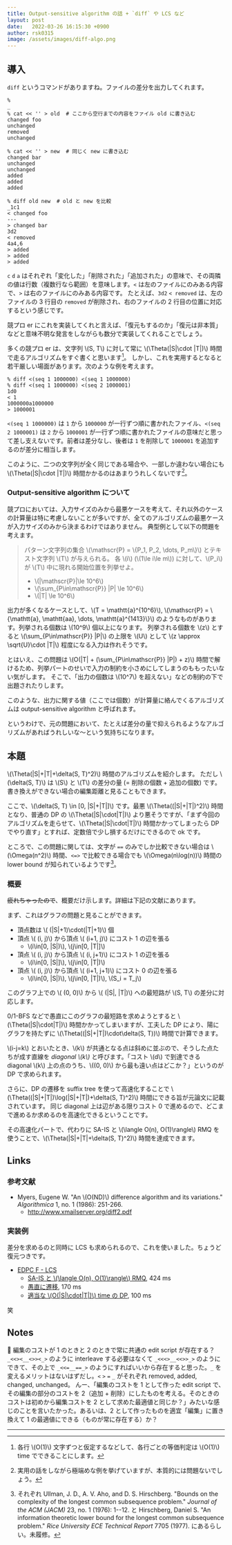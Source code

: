 ```yaml
---
title: Output-sensitive algorithm の話 + `diff` や LCS など
layout: post
date:   2022-03-26 16:15:30 +0900
author: rsk0315
image: /assets/images/diff-algo.png
---
```


## 導入

`diff` というコマンドがありますね。ファイルの差分を出力してくれます。

```terminal-marker
% 
_
% cat << '' > old  # ここから空行までの内容をファイル old に書き込む
changed foo
unchanged
removed
unchanged

% cat << '' > new  # 同じく new に書き込む
changed bar
unchanged
unchanged
added
added
added

% diff old new  # old と new を比較
_1c1
< changed foo
---
> changed bar
3d2
< removed
4a4,6
> added
> added
> added
```

`c` `d` `a` はそれぞれ「変化した」「削除された」「追加された」の意味で、その両隣の値は行数（複数行なら範囲）を意味します。`<` は左のファイルにのみある内容で、`>` は右のファイルにのみある内容です。 
たとえば、`3d2` `< removed` は、左のファイルの 3 行目の `removed` が削除され、右のファイルの 2 行目の位置に対応するという感じです。

競プロ er にこれを実装してくれと言えば、「復元もするのか」「復元は非本質」などと意味不明な発言をしながらも数分で実装してくれることでしょう。

多くの競プロ er は、文字列 \\(S, T\\) に対して常に \\(\\Theta(\|S\|\\cdot \|T\|)\\) 時間で走るアルゴリズムをすぐ書くと思います[^eq-cost]。
しかし、これを実用するとなると若干厳しい場面があります。次のような例を考えます。

[^eq-cost]: 各行 \\(O(1)\\) 文字ずつと仮定するなどして、各行ごとの等価判定は \\(O(1)\\) time でできることにします。

```terminal
% diff <(seq 1 1000000) <(seq 1 1000000)
% diff <(seq 1 1000000) <(seq 2 1000001)
1d0
< 1
1000000a1000000
> 1000001
```

`<(seq 1 1000000)` は `1` から `1000000` が一行ずつ順に書かれたファイル、`<(seq 2 1000001)` は `2` から `1000001` が一行ずつ順に書かれたファイルの意味だと思って差し支えないです。前者は差分なし、後者は `1` を削除して `1000001` を追加するのが差分に相当します。

このように、二つの文字列が全く同じである場合や、一部しか違わない場合にも \\(\\Theta(\|S\|\\cdot \|T\|)\\) 時間かかるのはあまりうれしくないです[^example]。

[^example]: 実用の話をしながら極端めな例を挙げていますが、本質的には問題ないでしょう。

### Output-sensitive algorithm について

競プロにおいては、入力サイズのみから最悪ケースを考えて、それ以外のケースの計算量は特に考慮しないことが多いですが、全てのアルゴリズムの最悪ケースが入力サイズのみから決まるわけではありません。
典型例として以下の問題を考えます。

> パターン文字列の集合 \\(\\mathscr{P} = \\{P\_1, P\_2, \\dots, P\_m\\}\\) とテキスト文字列 \\(T\\) が与えられる。
> 各 \\(i\\) (\\(1\\le i\\le m\\)) に対して、\\(P\_i\\) が \\(T\\) 中に現れる開始位置を列挙せよ。
> - \\(\|\\mathscr{P}\|\\le 10^6\\)
> - \\(\\sum\_{P\\in\\mathscr{P}} \|P\| \\le 10^6\\)
> - \\(\|T\| \\le 10^6\\)

出力が多くなるケースとして、\\(T = \\mathtt{a}^{10^6}\\), \\(\\mathscr{P} = \\{\\mathtt{a}, \\mathtt{aa}, \\dots, \\mathtt{a}^{1413}\\}\\) のようなものがあります。列挙される個数は \\(10^9\\) 個以上になります。
列挙される個数を \\(z\\) とすると \\(\\sum\_{P\\in\\mathscr{P}} \|P\|\\) の上限を \\(U\\) として \\(z \\approx \\sqrt{U}\\cdot \|T\|\\) 程度になる入力は作れそうです。

とはいえ、この問題は \\(O(\|T\| + (\\sum\_{P\\in\\mathscr{P}} \|P\|) + z)\\) 時間で解けるため、列挙パートのせいで入力の制約を小さめにしてしまうのももったいない気がします。
そこで、「出力の個数は \\(10^7\\) を超えない」などの制約の下で出題されたりします。

このような、出力に関する値（ここでは個数）が計算量に絡んでくるアルゴリズムは output-sensitive algorithm と呼ばれます。

というわけで、元の問題において、たとえば差分の量で抑えられるようなアルゴリズムがあればうれしいな〜という気持ちになります。

## 本題

\\(\\Theta(\|S\|+\|T\|+\\delta(S, T)^2)\\) 時間のアルゴリズムを紹介します。
ただし \\(\\delta(S, T)\\) は \\(S\\) と \\(T\\) の差分の量 (= 削除の個数 + 追加の個数) です。書き換えができない場合の編集距離と見ることもできます。

ここで、\\(\\delta(S, T) \\in [0, \|S\|+\|T\|]\\) です。最悪 \\(\\Theta((\|S\|+\|T\|)^2)\\) 時間となり、普通の DP の \\(\\Theta(\|S\|\\cdot\|T\|)\\) より悪そうですが、「まず今回のアルゴリズムを走らせて、\\(\\Theta(\|S\|\\cdot\|T\|)\\) 時間かかってしまったら DP でやり直す」とすれば、定数倍で少し損するだけにできるので ok です。

ところで、この問題に関しては、文字が `==` のみでしか比較できない場合は \\(\\Omega(n^2)\\) 時間、`<=>` で比較できる場合でも \\(\\Omega(n\\log(n))\\) 時間の lower bound が知られているようです[^bound]。

[^bound]: それぞれ Ullman, J. D., A. V. Aho, and D. S. Hirschberg. "Bounds on the complexity of the longest common subsequence problem." *Journal of the ACM (JACM)* 23, no. 1 (1976): 1--12. と Hirschberg, Daniel S. "An information theoretic lower bound for the longest common subsequence problem." *Rice University ECE Technical Report* 7705 (1977). にあるらしい。未履修。

### 概要

~~疲れちゃったので~~、概要だけ示します。詳細は下記の文献にあります。

まず、これはグラフの問題と見ることができます。

- 頂点数は \\( (\|S\|+1)\\cdot(\|T\|+1)\\) 個
- 頂点 \\( (i, j)\\) から頂点 \\( (i+1, j)\\) にコスト 1 の辺を張る
    - \\(i\\in[0, \|S\|)\\), \\(j\\in[0, \|T\|]\\)
- 頂点 \\( (i, j)\\) から頂点 \\( (i, j+1)\\) にコスト 1 の辺を張る
    - \\(i\\in[0, \|S\|]\\), \\(j\\in[0, \|T\|)\\)
- 頂点 \\( (i, j)\\) から頂点 \\( (i+1, j+1)\\) にコスト 0 の辺を張る
    - \\(i\\in[0, \|S\|)\\), \\(j\\in[0, \|T\|)\\), \\(S\_i = T\_j\\)
    
このグラフ上での \\( (0, 0)\\) から \\( (\|S\|, \|T\|)\\) への最短路が \\(S, T\\) の差分に対応します。

0/1-BFS などで愚直にこのグラフの最短路を求めようとすると \\(\\Theta(\|S\|\\cdot\|T\|)\\) 時間かかってしまいますが、工夫した DP により、陽にグラフを持たずに \\(\\Theta((\|S\|+\|T\|)\\cdot\\delta(S, T))\\) 時間で計算できます。

\\(i-j=k\\) とおいたとき、\\(k\\) が共通となる点は斜めに並ぶので、そうした点たちが成す直線を _diagonal \\(k\\)_ と呼びます。「コスト \\(d\\) で到達できる diagonal \\(k\\) 上の点のうち、\\((0, 0)\\) から最も遠い点はどこか？」というのが DP で求められます。

さらに、DP の遷移を suffix tree を使って高速化することで \\(\\Theta((\|S\|+\|T\|)\\log(\|S\|+\|T\|)+\\delta(S, T)^2)\\) 時間にできる旨が元論文に記載されています。
同じ diagonal 上は辺がある限りコスト 0 で進めるので、どこまで進めるか求めるのを高速化できるということです。

その高速化パートで、代わりに SA-IS と \\(\\langle O(n), O(1)\\rangle\\) RMQ を使うことで、\\(\\Theta(\|S\|+\|T\|+\\delta(S, T)^2)\\) 時間を達成できます。

## Links

### 参考文献

- Myers, Eugene W. "An \\(O(ND)\\) difference algorithm and its variations." *Algorithmica* 1, no. 1 (1986): 251-266.
    - <http://www.xmailserver.org/diff2.pdf>


### 実装例

差分を求めるのと同時に LCS も求められるので、これを使いました。ちょうど復元つきです。

- [EDPC F - LCS](https://atcoder.jp/contests/dp/tasks/dp_f)
    - [SA-IS と \\(\\langle O(n), O(1)\\rangle\\) RMQ](https://atcoder.jp/contests/dp/submissions/30412602), 424 ms
    - [愚直に遷移](https://atcoder.jp/contests/dp/submissions/30371473), 170 ms
    - [適当な \\(O(\|S\|\\cdot\|T\|)\\) time の DP](https://atcoder.jp/contests/dp/submissions/30414852), 100 ms
 
笑

## Notes

📝 編集のコストが 1 のときと 2 のときで常に共通の edit script が存在する？ `_<<><__<>><_>` のように interleave する必要はなくて `_<<<>__<<>>_>` のようにできて、その上で `_<<=__==_>` のようにすればいいから存在すると思った。`_` を変えるメリットはないはずだし。`<` `>` `=` `_` がそれぞれ removed, added, changed, unchanged。
んー、「編集のコストを 1 として作った edit script で、その編集の部分のコストを 2（追加 + 削除）にしたものを考える。そのときのコストは初めから編集コストを 2 として求めた最適値と同じか？」みたいな感じのことを言いたかった。あるいは、2 として作ったものを適宜「編集」に置き換えて 1 の最適値にできる（ものが常に存在する）か？

---
